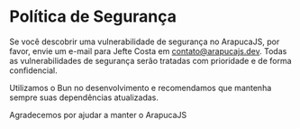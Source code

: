 # Política de Segurança

Se você descobrir uma vulnerabilidade de segurança no ArapucaJS, por favor, envie um e-mail para Jefte Costa em contato@arapucajs.dev. Todas as vulnerabilidades de segurança serão tratadas com prioridade e de forma confidencial.

Utilizamos o Bun no desenvolvimento e recomendamos que mantenha sempre suas dependências atualizadas.

Agradecemos por ajudar a manter o ArapucaJS